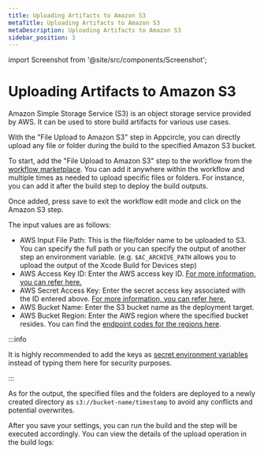 ```yaml
---
title: Uploading Artifacts to Amazon S3
metaTitle: Uploading Artifacts to Amazon S3
metaDescription: Uploading Artifacts to Amazon S3
sidebar_position: 3
---
```


import Screenshot from '@site/src/components/Screenshot';

# Uploading Artifacts to Amazon S3

Amazon Simple Storage Service (S3) is an object storage service provided by AWS. It can be used to store build artifacts for various use cases.

With the "File Upload to Amazon S3" step in Appcircle, you can directly upload any file or folder during the build to the specified Amazon S3 bucket.

To start, add the "File Upload to Amazon S3" step to the workflow from the [workflow marketplace](../workflows/index.md#workflow-marketplace). You can add it anywhere within the workflow and multiple times as needed to upload specific files or folders. For instance, you can add it after the build step to deploy the build outputs.

<Screenshot url='https://cdn.appcircle.io/docs/assets/s3-workflow-ios.png' />

Once added, press save to exit the workflow edit mode and click on the Amazon S3 step.

The input values are as follows:

- AWS Input File Path: This is the file/folder name to be uploaded to S3. You can specify the full path or you can specify the output of another step an environment variable. (e.g. `$AC_ARCHIVE_PATH` allows you to upload the output of the Xcode Build for Devices step)
- AWS Access Key ID: Enter the AWS access key ID. [For more information, you can refer here.](https://docs.aws.amazon.com/general/latest/gr/aws-sec-cred-types.html#access-keys-and-secret-access-keys)
- AWS Secret Access Key: Enter the secret access key associated with the ID entered above. [For more information, you can refer here.](https://docs.aws.amazon.com/general/latest/gr/aws-sec-cred-types.html#access-keys-and-secret-access-keys)
- AWS Bucket Name: Enter the S3 bucket name as the deployment target.
- AWS Bucket Region: Enter the AWS region where the specified bucket resides. You can find the [endpoint codes for the regions here](https://docs.aws.amazon.com/general/latest/gr/rande.html#regional-endpoints).

:::info

It is highly recommended to add the keys as [secret environment variables](../environment-variables/managing-variables.md) instead of typing them here for security purposes.

:::

As for the output, the specified files and the folders are deployed to a newly created directory as `s3://bucket-name/timestamp` to avoid any conflicts and potential overwrites.

<Screenshot url='https://cdn.appcircle.io/docs/assets/s3-workflow-details.png' />

After you save your settings, you can run the build and the step will be executed accordingly. You can view the details of the upload operation in the build logs:

<Screenshot url='https://cdn.appcircle.io/docs/assets/s3-workflow-ios-upload.png' />
